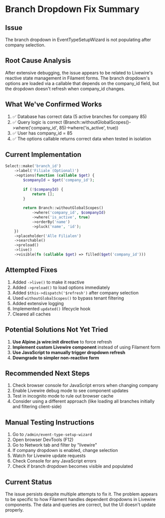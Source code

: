 # Branch Dropdown Fix Summary

## Issue
The branch dropdown in EventTypeSetupWizard is not populating after company selection.

## Root Cause Analysis
After extensive debugging, the issue appears to be related to Livewire's reactive state management in Filament forms. The branch dropdown's options are loaded via a callable that depends on the company_id field, but the dropdown doesn't refresh when company_id changes.

## What We've Confirmed Works
1. ✅ Database has correct data (5 active branches for company 85)
2. ✅ Query logic is correct (Branch::withoutGlobalScopes()->where('company_id', 85)->where('is_active', true))
3. ✅ User has company_id = 85
4. ✅ The options callable returns correct data when tested in isolation

## Current Implementation
```php
Select::make('branch_id')
    ->label('Filiale (Optional)')
    ->options(function (callable $get) {
        $companyId = $get('company_id');
        
        if (!$companyId) {
            return [];
        }
        
        return Branch::withoutGlobalScopes()
            ->where('company_id', $companyId)
            ->where('is_active', true)
            ->orderBy('name')
            ->pluck('name', 'id');
    })
    ->placeholder('Alle Filialen')
    ->searchable()
    ->preload()
    ->live()
    ->visible(fn (callable $get) => filled($get('company_id')))
```

## Attempted Fixes
1. Added `->live()` to make it reactive
2. Added `->preload()` to load options immediately
3. Added `$this->dispatch('$refresh')` after company selection
4. Used `withoutGlobalScopes()` to bypass tenant filtering
5. Added extensive logging
6. Implemented `updated()` lifecycle hook
7. Cleared all caches

## Potential Solutions Not Yet Tried
1. **Use Alpine.js wire:init directive** to force refresh
2. **Implement custom Livewire component** instead of using Filament form
3. **Use JavaScript to manually trigger dropdown refresh**
4. **Downgrade to simpler non-reactive form**

## Recommended Next Steps
1. Check browser console for JavaScript errors when changing company
2. Enable Livewire debug mode to see component updates
3. Test in incognito mode to rule out browser cache
4. Consider using a different approach (like loading all branches initially and filtering client-side)

## Manual Testing Instructions
1. Go to `/admin/event-type-setup-wizard`
2. Open browser DevTools (F12)
3. Go to Network tab and filter by "livewire"
4. If company dropdown is enabled, change selection
5. Watch for Livewire update requests
6. Check Console for any JavaScript errors
7. Check if branch dropdown becomes visible and populated

## Current Status
The issue persists despite multiple attempts to fix it. The problem appears to be specific to how Filament handles dependent dropdowns in Livewire components. The data and queries are correct, but the UI doesn't update properly.